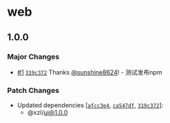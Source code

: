 # web

## 1.0.0

### Major Changes

- [#1](https://github.com/sunshine8624/xzl-ui/pull/1) [`319c372`](https://github.com/sunshine8624/xzl-ui/commit/319c372bbcd3a0e21c4910f5e93466464d36dc1b) Thanks [@sunshine8624](https://github.com/sunshine8624)! - 测试发布npm

### Patch Changes

- Updated dependencies [[`afcc3e4`](https://github.com/sunshine8624/xzl-ui/commit/afcc3e40d946d2da76d16c35cc1fa86e658aece4), [`ca547df`](https://github.com/sunshine8624/xzl-ui/commit/ca547dfcf22240f32aab2833ca5c625cc0635832), [`319c372`](https://github.com/sunshine8624/xzl-ui/commit/319c372bbcd3a0e21c4910f5e93466464d36dc1b)]:
  - @xzl/ui@1.0.0
